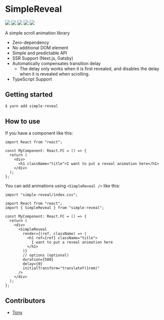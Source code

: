 # SimpleReveal

![](https://img.shields.io/npm/v/simple-reveal)
![](https://img.shields.io/npm/l/simple-reveal)
![](https://img.shields.io/npm/dt/simple-reveal)
![](https://img.shields.io/github/contributors/daangn/simple-reveal)
![](https://img.shields.io/github/last-commit/daangn/simple-reveal)

A simple scroll animation library

- Zero-dependency
- No additional DOM element
- Simple and predictable API
- SSR Support (Next.js, Gatsby)
- Automatically compensates transition delay
  - The delay only works when it is first revealed, and disables the delay when it is revealed when scrolling.
- TypeScript Support

## Getting started

```bash
$ yarn add simple-reveal
```

## How to use

If you have a component like this:

```tsx
import React from "react";

const MyComponent: React.FC = () => {
  return (
    <div>
      <h1 className="title">I want to put a reveal animation here</h1>
    </div>
  );
};
```

You can add animations using `<SimpleReveal />` like this:

```tsx
import "simple-reveal/index.css";

import React from "react";
import { SimpleReveal } from "simple-reveal";

const MyComponent: React.FC = () => {
  return (
    <div>
      <SimpleReveal
        render={(ref, className) => (
          <h1 ref={ref} className="title">
            I want to put a reveal animation here
          </h1>
        )}
        // options (optional)
        duration={500}
        delay={0}
        initialTransform="translateY(1rem)"
      />
    </div>
  );
};
```

## Contributors

- [Tony](https://github.com/tonyfromundefined)
